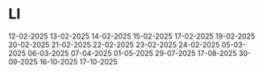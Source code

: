# LI
12-02-2025
13-02-2025
14-02-2025
15-02-2025
17-02-2025
19-02-2025
20-02-2025
21-02-2025
22-02-2025
23-02-2025
24-02-2025
05-03-2025
06-03-2025
07-04-2025
01-05-2025
29-07-2025
17-08-2025
30-09-2025
16-10-2025
17-10-2025
